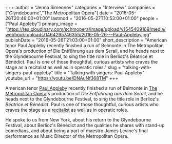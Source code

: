 +++
author = "Jenna Simeonov"
categories = "Interview"
companies = ["Glyndebourne","The Metropolitan Opera"]
date = "2016-05-26T20:46:00+01:00"
lastmod = "2016-05-27T10:53:00+01:00"
people = ["Paul Appleby"]
primary_image = "https://res.cloudinary.com/schmopera/image/upload/v1545409169/media/webhook-uploads/1464295746355/2016-05-26---Paul-Appleby.jpg"
publishDate = "2016-05-26T21:03:00+01:00"
short_description = "American tenor Paul Appleby recently finished a run of Belmonte in The Metropolitan Opera&#039;s production of Die Entführung aus dem Serail, and he heads next to the Glyndebourne Festival, to sing the title role in Berlioz&#039;s Béatrice et Bénédict. Paul is one of those thoughtful, curious artists who craves the stage as a recitalist as well as in operatic roles."
slug = "talking-with-singers-paul-appleby"
title = "Talking with singers: Paul Appleby"
youtube_url = "https://youtu.be/DNAuNf368TM"
+++

American tenor [Paul Appleby](/scene/people/paul-appleby/) recently finished a run of Belmonte in [The Metropolitan Opera](/scene/companies/the-metropolitan-opera/)'s production of *Die Entführung aus dem Serail*, and he heads next to the Glyndebourne Festival, to sing the title role in Berlioz's *Béatrice et Bénédict*. Paul is one of those thoughtful, curious artists who craves the stage as a [recitalist](http://www.schmopera.com/paul-appleby-telling-stories-at-wigmore-hall/) as well as in operatic roles.

He spoke to us from New York, about his return to the Glyndebourne Festival, about Berlioz's Bénédict and the qualities he shares with stand-up comedians, and about being a part of maestro James Levine's final performance as Music Director of the Metropolitan Opera.
